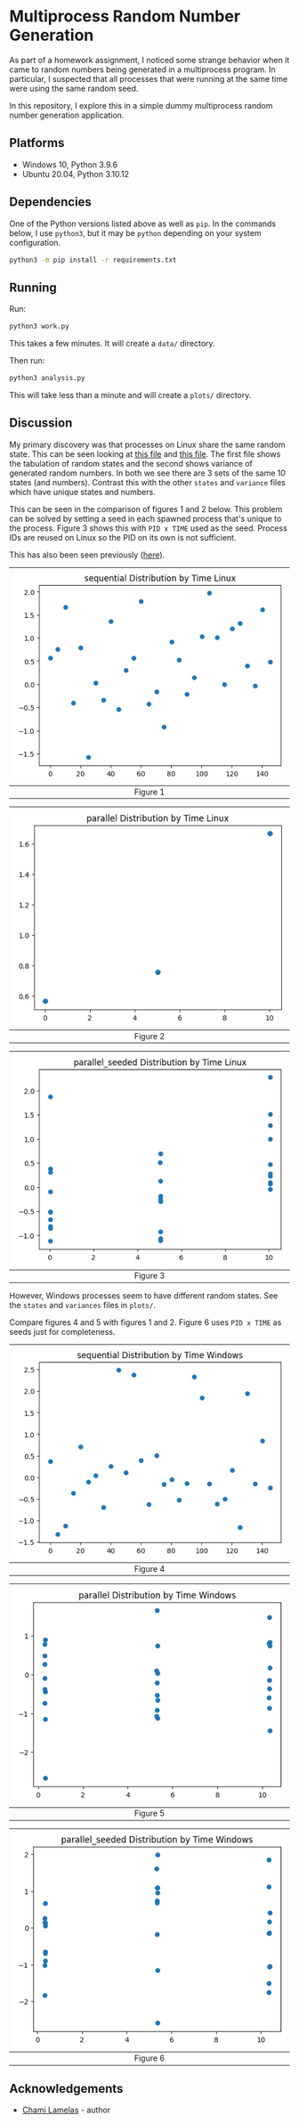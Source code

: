 # Multiprocess Random Number Generation

As part of a homework assignment, I noticed some strange behavior when it came to random numbers being generated in a multiprocess program. In particular, I suspected that all
processes that were running at the same time were using the same random seed. 

In this repository, I explore this in a simple dummy multiprocess random number generation application. 

## Platforms

* Windows 10, Python 3.9.6
* Ubuntu 20.04, Python 3.10.12

## Dependencies

One of the Python versions listed above as well as `pip`. In the commands below, I use `python3`, but it may be `python` depending on your system configuration.

```bash
python3 -m pip install -r requirements.txt
```

## Running 

Run: 

```bash
python3 work.py 
```

This takes a few minutes. It will create a `data/` directory.

Then run: 

```bash
python3 analysis.py
```

This will take less than a minute and will create a `plots/` directory.

## Discussion 

My primary discovery was that processes on Linux share the same random state. This can be seen looking at [this file](plots/parallel_states_linux.txt) and [this file](plots/parallel_variance_linux.txt). The first file shows the tabulation of random states and the second shows variance of generated random numbers. In both we see there are 3 sets of the same 10 states (and numbers). Contrast this with the other `states` and `variance` files which have unique states and numbers.

This can be seen in the comparison of figures 1 and 2 below. This problem can be solved by setting a seed in each spawned process that's unique to the process. Figure 3 shows this with `PID x TIME` used as the seed. Process IDs are reused on Linux so the PID on its own is not sufficient.

This has also been seen previously ([here](https://stackoverflow.com/questions/9209078/using-python-multiprocessing-with-different-random-seed-for-each-process)). 

| ![](plots/sequential_dist_linux.png) |
| :--: |
| Figure 1 |

| ![](plots/parallel_dist_linux.png) |
| :--: |
| Figure 2 |

| ![](plots/parallel_seeded_dist_linux.png) |
| :--: |
| Figure 3 |

However, Windows processes seem to have different random states. See the `states` and `variances` files in `plots/`.

Compare figures 4 and 5 with figures 1 and 2. Figure 6 uses `PID x TIME` as seeds just for completeness.

| ![](plots/sequential_dist_windows.png) |
| :--: |
| Figure 4 |

| ![](plots/parallel_dist_windows.png) |
| :--: |
| Figure 5 |

| ![](plots/parallel_seeded_dist_windows.png) |
| :--: |
| Figure 6 |

## Acknowledgements

* [Chami Lamelas](https://sites.google.com/brandeis.edu/chamilamelas) - author